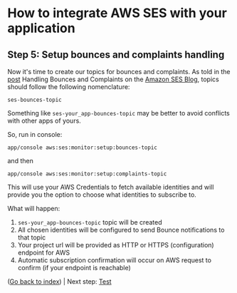 How to integrate AWS SES with your application
==============================================

Step 5: Setup bounces and complaints handling
---------------------------------------------

Now it's time to create our topics for bounces and complaints. As told in the [post](http://sesblog.amazon.com/post/TxJE1JNZ6T9JXK/-Handling-span-class-matches-Bounces-span-and-Complaints.pdf)
Handling Bounces and Complaints on the [Amazon SES Blog](http://sesblog.amazon.com/), topics should follow the following nomenclature:

    ses-bounces-topic

Something like `ses-your_app-bounces-topic` may be better to avoid conflicts with other apps of yours.

So, run in console:
```
app/console aws:ses:monitor:setup:bounces-topic
```

and then

```
app/console aws:ses:monitor:setup:complaints-topic
```

This will use your AWS Credentials to fetch available identities and will provide you the option to choose what identities to subscribe to.

What will happen:

1. `ses-your_app-bounces-topic` topic will be created
2. All chosen identities will be configured to send Bounce notifications to that topic
3. Your project url will be provided as HTTP or HTTPS (configuration) endpoint for AWS
4. Automatic subscription confirmation will occur on AWS request to confirm (if your endpoint is reachable)

([Go back to index](Index.md)) | Next step: [Test](Test.md)
